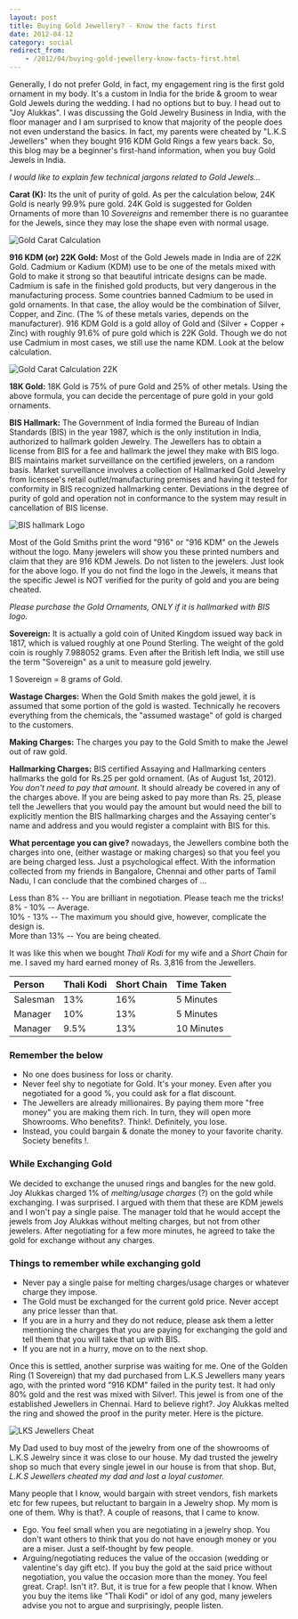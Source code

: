 ```yaml
---
layout: post
title: Buying Gold Jewellery? - Know the facts first
date: 2012-04-12
category: social
redirect_from:
    - /2012/04/buying-gold-jewellery-know-facts-first.html
---
```


Generally, I do not prefer Gold, in fact, my engagement ring is the first gold ornament in my body. It's a custom in India for the bride & groom to wear Gold Jewels during the wedding. I had no options but to buy. I head out to "Joy Alukkas". I was discussing the Gold Jewelry Business in India, with the floor manager and I am surprised to know that majority of the people does not even understand the basics. In fact, my parents were cheated by "L.K.S Jewellers" when they bought 916 KDM Gold Rings a few years back. So, this blog may be a beginner's first-hand information, when you buy Gold Jewels in India.  
  
*I would like to explain few technical jargons related to Gold Jewels...*  
  
**Carat (K):** Its the unit of purity of gold. As per the calculation below, 24K Gold is nearly 99.9% pure gold. 24K Gold is suggested for Golden Ornaments of more than 10 *Sovereigns* and remember there is no guarantee for the Jewels, since they may lose the shape even with normal usage.  
  
![Gold Carat Calculation]({{site.img-path}}/buying-gold-jewellery-carat-calculation-24k.jpg)  

**916 KDM (or) 22K Gold:** Most of the Gold Jewels made in India are of 22K Gold. Cadmium or Kadium (KDM) use to be one of the metals mixed with Gold to make it strong so that beautiful intricate designs can be made. Cadmium is safe in the finished gold products, but very dangerous in the manufacturing process. Some countries banned Cadmium to be used in gold ornaments. In that case, the alloy would be the combination of Silver, Copper, and Zinc. (The % of these metals varies, depends on the manufacturer). 916 KDM Gold is a gold alloy of Gold and (Silver + Copper + Zinc) with roughly 91.6% of pure gold which is 22K Gold. Though we do not use Cadmium in most cases, we still use the name KDM. Look at the below calculation.  
  
![Gold Carat Calculation 22K]({{site.img-path}}/buying-gold-jewellery-carat-calculation-22k.jpg)  

**18K Gold:** 18K Gold is 75% of pure Gold and 25% of other metals. Using the above formula, you can decide the percentage of pure gold in your gold ornaments.  
  
**BIS Hallmark:** The Government of India formed the Bureau of Indian Standards (BIS) in the year 1987, which is the only institution in India, authorized to hallmark golden Jewelry. The Jewellers has to obtain a license from BIS for a fee and hallmark the jewel they make with BIS logo. BIS maintains market surveillance on the certified jewelers, on a random basis. Market surveillance involves a collection of Hallmarked Gold Jewelry from licensee's retail outlet/manufacturing premises and having it tested for conformity in BIS recognized hallmarking center. Deviations in the degree of purity of gold and operation not in conformance to the system may result in cancellation of BIS license.  

![BIS hallmark Logo]({{site.img-path}}/buying-gold-jewellery-carat-bis-hallmark.jpg)  
  
Most of the Gold Smiths print the word "916" or "916 KDM" on the Jewels without the logo. Many jewelers will show you these printed numbers and claim that they are 916 KDM Jewels. Do not listen to the jewelers. Just look for the above logo. If you do not find the logo in the Jewels, it means that the specific Jewel is NOT verified for the purity of gold and you are being cheated.  

*Please purchase the Gold Ornaments, ONLY if it is hallmarked with BIS logo.*  
  
**Sovereign:** It is actually a gold coin of United Kingdom issued way back in 1817, which is valued roughly at one Pound Sterling. The weight of the gold coin is roughly 7.988052 grams. Even after the British left India, we still use the term "Sovereign" as a unit to measure gold jewelry.  
  
1 Sovereign = 8 grams of Gold.  
  
**Wastage Charges:** When the Gold Smith makes the gold jewel, it is assumed that some portion of the gold is wasted. Technically he recovers everything from the chemicals, the "assumed wastage" of gold is charged to the customers.  
  
**Making Charges:** The charges you pay to the Gold Smith to make the Jewel out of raw gold.  
  
**Hallmarking Charges:** BIS certified Assaying and Hallmarking centers hallmarks the gold for Rs.25 per gold ornament. (As of August 1st, 2012). *You don't need to pay that amount.* It should already be covered in any of the charges above. If you are being asked to pay more than Rs. 25, please tell the Jewellers that you would pay the amount but would need the bill to explicitly mention the BIS hallmarking charges and the Assaying center's name and address and you would register a complaint with BIS for this.  
  
**What percentage you can give?** nowadays, the Jewellers combine both the charges into one, (either wastage or making charges) so that you feel you are being charged less. Just a psychological effect. With the information collected from my friends in Bangalore, Chennai and other parts of Tamil Nadu, I can conclude that the combined charges of ...  
  
Less than 8% -- You are brilliant in negotiation. Please teach me the tricks!  
8% - 10% -- Average.  
10% - 13% -- The maximum you should give, however, complicate the design is.  
More than 13% -- You are being cheated.  
  
It was like this when we bought *Thali Kodi* for my wife and a *Short Chain* for me. I saved my hard earned money of Rs. 3,816 from the Jewellers.  

|Person|Thali Kodi|Short Chain|Time Taken|
|:---|:---|:---|:---|
|Salesman|13%|16%|5 Minutes|
|Manager|10%|13%|5 Minutes|
|Manager|9.5%|13%|10 Minutes|

### Remember the below

* No one does business for loss or charity.  
* Never feel shy to negotiate for Gold. It's your money. Even after you negotiated for a good %, you could ask for a flat discount.  
* The Jewellers are already millionaires. By paying them more "free money" you are making them rich. In turn, they will open more Showrooms. Who benefits?. Think!. Definitely, you lose.   
* Instead, you could bargain & donate the money to your favorite charity. Society benefits !.  

### While Exchanging Gold

We decided to exchange the unused rings and bangles for the new gold. Joy Alukkas charged 1% of *melting/usage charges* (?) on the gold while exchanging. I was surprised. I argued with them that these are KDM jewels and I won't pay a single paise. The manager told that he would accept the jewels from Joy Alukkas without melting charges, but not from other jewelers. After negotiating for a few more minutes, he agreed to take the gold for exchange without any charges.  
  
### Things to remember while exchanging gold

* Never pay a single paise for melting charges/usage charges or whatever charge they impose.  
* The Gold must be exchanged for the current gold price. Never accept any price lesser than that.  
* If you are in a hurry and they do not reduce, please ask them a letter mentioning the charges that you are paying for exchanging the gold and tell them that you will take that up with BIS.  
* If you are not in a hurry, move on to the next shop.  

Once this is settled, another surprise was waiting for me. One of the Golden Ring (1 Sovereign) that my dad purchased from L.K.S Jewellers many years ago, with the printed word "916 KDM" failed in the purity test. It had only 80% gold and the rest was mixed with Silver!. This jewel is from one of the established Jewellers in Chennai. Hard to believe right?. Joy Alukkas melted the ring and showed the proof in the purity meter. Here is the picture.  
  
![LKS Jewellers Cheat]({{site.img-path}}/lks-jewellery-916-kdm-cheat.jpg)  
  
My Dad used to buy most of the jewelry from one of the showrooms of L.K.S Jewelry since it was close to our house. My dad trusted the jewelry shop so much that every single jewel in our house is from that shop. But, *L.K.S Jewellers cheated my dad and lost a loyal customer.*  
  
Many people that I know, would bargain with street vendors, fish markets etc for few rupees, but reluctant to bargain in a Jewelry shop. My mom is one of them. Why is that?. A couple of reasons, that I came to know.  

* Ego. You feel small when you are negotiating in a jewelry shop. You don't want others to think that you do not have enough money or you are a miser. Just a self-thought by few people.   
* Arguing/negotiating reduces the value of the occasion (wedding or valentine's day gift etc). If you buy the gold at the said price without negotiation, you value the occasion more than the money. You feel great. Crap!. Isn't it?. But, it is true for a few people that I know. When you buy the items like "Thali Kodi" or idol of any god, many jewelers advise you not to argue and surprisingly, people listen.  

